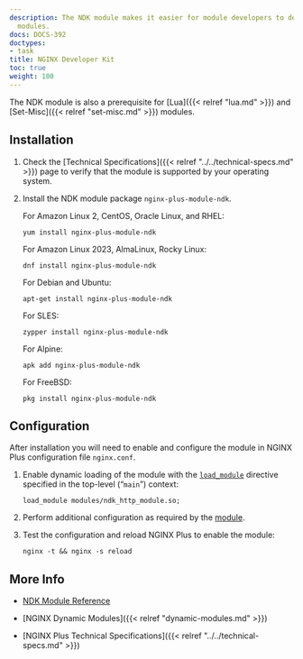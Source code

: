 ```yaml
---
description: The NDK module makes it easier for module developers to develop NGINX
  modules.
docs: DOCS-392
doctypes:
- task
title: NGINX Developer Kit
toc: true
weight: 100
---
```



The NDK module is also a prerequisite for [Lua]({{< relref "lua.md" >}}) and [Set-Misc]({{< relref "set-misc.md" >}}) modules.

<span id="install"></span>
## Installation

1. Check the [Technical Specifications]({{< relref "../../technical-specs.md" >}}) page to verify that the module is supported by your operating system.

2. Install the NDK module package `nginx-plus-module-ndk`.

   For Amazon Linux 2, CentOS, Oracle Linux, and RHEL:
   
   ```shell
   yum install nginx-plus-module-ndk
   ```

   For Amazon Linux 2023, AlmaLinux, Rocky Linux:

   ```shell
   dnf install nginx-plus-module-ndk
   ```

   For Debian and Ubuntu:

   ```shell
   apt-get install nginx-plus-module-ndk
   ```

   For SLES:
   
   ```shell
   zypper install nginx-plus-module-ndk
   ```

   For Alpine:

   ```shell
   apk add nginx-plus-module-ndk
   ```

   For FreeBSD:

   ```shell
   pkg install nginx-plus-module-ndk
   ```


<span id="configure"></span>

## Configuration

After installation you will need to enable and configure the module in NGINX Plus configuration file `nginx.conf`.

1. Enable dynamic loading of the module with the [`load_module`](https://nginx.org/en/docs/ngx_core_module.html#load_module) directive specified in the top-level (“`main`”) context:

   ```nginx
   load_module modules/ndk_http_module.so;
   ```

2. Perform additional configuration as required by the [module](https://github.com/vision5/ngx_devel_kit).

3. Test the configuration and reload NGINX Plus to enable the module:

   ```shell
   nginx -t && nginx -s reload
   ```


<span id="info"></span>
## More Info

* [NDK Module Reference](https://github.com/vision5/ngx_devel_kit)

* [NGINX Dynamic Modules]({{< relref "dynamic-modules.md" >}})

* [NGINX Plus Technical Specifications]({{< relref "../../technical-specs.md" >}})
